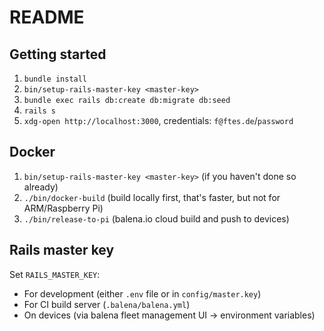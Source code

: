 # README

## Getting started
1. `bundle install`
2. `bin/setup-rails-master-key <master-key>`
3. `bundle exec rails db:create db:migrate db:seed`
4. `rails s`
5. `xdg-open http://localhost:3000`, credentials: `f@ftes.de`/`password`

## Docker
1. `bin/setup-rails-master-key <master-key>` (if you haven't done so already)
2. `./bin/docker-build` (build locally first, that's faster, but not for ARM/Raspberry Pi)
3. `./bin/release-to-pi` (balena.io cloud build and push to devices)

## Rails master key
Set `RAILS_MASTER_KEY`:
- For development (either `.env` file or in `config/master.key`)
- For CI build server (`.balena/balena.yml`)
- On devices (via balena fleet management UI -> environment variables)
